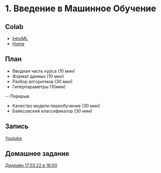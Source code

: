 # 1. Введение в Машинное Обучение

## Colab
* [IntroML](https://colab.research.google.com/github/samstikhin/ml2022/blob/master/01-IntroML/IntroML.ipynb)
* [Home](https://colab.research.google.com/github/samstikhin/ml2022/blob/master/01-IntroML/HomeIntroML.ipynb)


## План
* Вводная часть курса (10 мин)
* Формат данных (10 мин)
* Разбор алгоритмов (30 мин)
* Гиперпараметры (10мин)

-- Перерыв
* Качество модели переобучение (30 мин)
* Байесовский классификатор (30 мин)

## Запись
[Youtube](https://youtu.be/gBS5C7ObzQU?feature=shared)

## Домашнее задание
[Дедлайн 17.03.22 в 18:00](https://ulearn.me/course/ml/Pervoe_obuchenie_81c95dbe-44a2-4dfa-93bb-4a23a0a30794)
